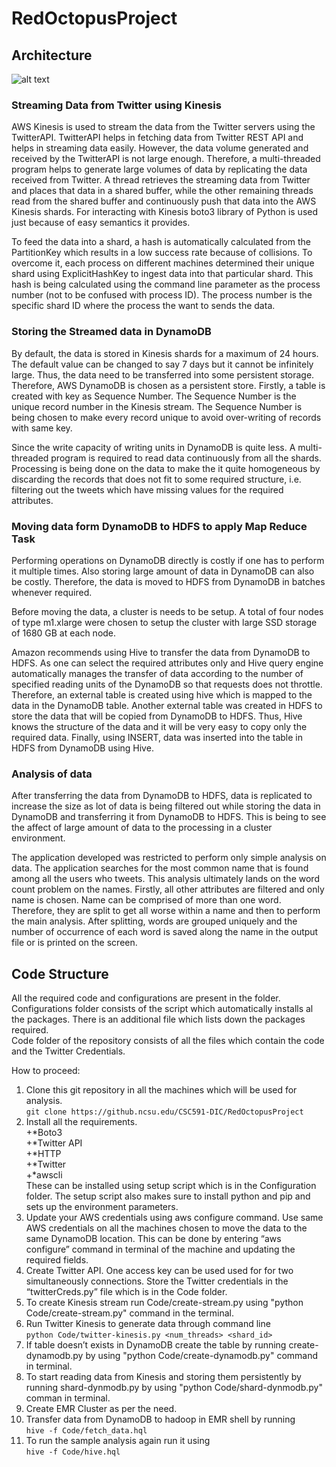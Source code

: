 # RedOctopusProject

## Architecture

![alt text](https://github.ncsu.edu/CSC591-DIC/RedOctopusProject/blob/master/Documents/RedOctopus%20Architecture.png)
### Streaming Data from Twitter using Kinesis
AWS Kinesis is used to stream the data from the Twitter servers using the TwitterAPI. TwitterAPI helps in fetching data from Twitter REST API and helps in streaming data easily. However, the data volume generated and received by the TwitterAPI is not large enough. Therefore, a multi-threaded program helps to generate large volumes of data by replicating the data received from Twitter. A thread retrieves the streaming data from Twitter and places that data in a shared buffer, while the other remaining threads read from the shared buffer and continuously push that data into the AWS Kinesis shards. For interacting with Kinesis boto3 library of Python is used just because of easy semantics it provides.

To feed the data into a shard, a hash is automatically calculated from the PartitionKey which results in a low success rate because of collisions. To overcome it, each process on different machines determined their unique shard using ExplicitHashKey to ingest data into that particular shard. This hash is being calculated using the command line parameter as the process number (not to be confused with process ID). The process number is the specific shard ID where the process the want to sends the data.

### Storing the Streamed data in DynamoDB
By default, the data is stored in Kinesis shards for a maximum of 24 hours. The default value can be changed to say 7 days but it cannot be infinitely large. Thus, the data need to be transferred into some persistent storage. Therefore, AWS DynamoDB is chosen as a persistent store. Firstly, a table is created with key as Sequence Number. The Sequence Number is the unique record number in the Kinesis stream. The Sequence Number is being chosen to make every record unique to avoid over-writing of records with same key.

Since the write capacity of writing units in DynamoDB is quite less. A multi-threaded program is required to read data continuously from all the shards. Processing is being done on the data to make the it quite homogeneous by discarding the records that does not fit to some required structure, i.e. filtering out the tweets which have missing values for the required attributes.

### Moving data form DynamoDB to HDFS to apply Map Reduce Task
Performing operations on DynamoDB directly is costly if one has to perform it multiple times. Also storing large amount of data in DynamoDB can also be costly. Therefore, the data is moved to HDFS from DynamoDB in batches whenever required.

Before moving the data, a cluster is needs to be setup. A total of four nodes of type m1.xlarge were chosen to setup the cluster with large SSD storage of 1680 GB at each node.

Amazon recommends using Hive to transfer the data from DynamoDB to HDFS. As one can select the required attributes only and Hive query engine automatically manages the transfer of data according to the number of specified reading units of the DynamoDB so that requests does not throttle. Therefore, an external table is created using hive which is mapped to the data in the DynamoDB table. Another external table was created in HDFS to store the data that will be copied from DynamoDB to HDFS. Thus, Hive knows the structure of the data and it will be very easy to copy only the required data. Finally, using INSERT, data was inserted into the table in HDFS from DynamoDB using Hive.

### Analysis of data
After transferring the data from DynamoDB to HDFS, data is replicated to increase the size as lot of data is being filtered out while storing the data in DynamoDB and transferring it from DynamoDB to HDFS. This is being to see the affect of large amount of data to the processing in a cluster environment.

The application developed was restricted to perform only simple analysis on data. The application searches for the most common name that is found among all the users who tweets. This analysis ultimately lands on the word count problem on the names. Firstly, all other attributes are filtered and only name is chosen. Name can be comprised of more than one word. Therefore, they are split to get all worse within a name and then to perform the main analysis. After splitting, words are grouped uniquely and the number of occurrence of each word is saved along the name in the output file or is printed on the screen.

## Code Structure
All the required code and configurations are present in the folder. Configurations folder consists of the script which automatically installs al the packages. There is an additional file which lists down the packages required.  
Code folder of the repository consists of all the files which contain the code and the Twitter Credentials.  

How to proceed:
1. Clone this git repository in all the machines which will be used for analysis.  
```git clone https://github.ncsu.edu/CSC591-DIC/RedOctopusProject```  
2. Install all the requirements.  
+*Boto3  
+*Twitter API  
+*HTTP  
+*Twitter  
+*awscli  
These can be installed using setup script which is in the Configuration folder. The setup script also makes sure to install python and pip and sets up the environment parameters.  
3. Update your AWS credentials using aws configure command. Use same AWS credentials on all the machines chosen to move the data to the same DynamoDB location. This can be done by entering “aws configure” command in terminal of the machine and updating the required fields.  
4. Create Twitter API. One access key can be used used for for two simultaneously connections. Store the Twitter credentials in the “twitterCreds.py” file which is in the Code folder.  
5. To create Kinesis stream run Code/create-stream.py using "python Code/create-stream.py" command in the terminal.  
6. Run Twitter Kinesis to generate data through command line  
    ```python Code/twitter-kinesis.py <num_threads> <shard_id>```  
7. If table doesn’t exists in DynamoDB create the table by running create-dynamodb.py by using "python Code/create-dynamodb.py" command in terminal.  
8. To start reading data from Kinesis and storing them persistently by running shard-dynmodb.py by using "python Code/shard-dynmodb.py" comman in terminal.  
9. Create EMR Cluster as per the need.  
10. Transfer data from DynamoDB to hadoop in EMR shell by running  
      ```hive -f Code/fetch_data.hql```  
11. To run the sample analysis again run it using  
      ```hive -f Code/hive.hql```



